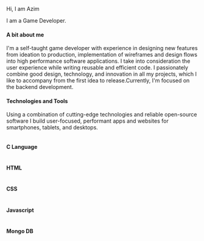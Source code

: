 <span class="block text-black">Hi, I am Azim</span>
<p class="mt-3 text-base text-black sm:mt-5 sm:text-lg sm:max-w-xl sm:mx-auto md:mt-5 md:text-xl lg:mx-0">I am a Game Developer.</p>

<h4 class="mt-12 text-3xl font-semibold text-blue-500">A bit about me</h4>
<p class="mt-4 text-xl text-justify text-gray-500">I'm a self-taught game developer with experience in designing new features from ideation to production, implementation of wireframes and design flows into high performance software applications. I take into consideration the user experience while writing reusable and efficient code. I passionately combine good design, technology, and innovation in all my projects, which I like to accompany from the first idea to release.Currently, I'm focused on the backend development.</p>

<h4 class="mt-12 text-3xl font-semibold text-blue-500">Technologies and Tools</h4>
<p class="mt-4 text-xl text-justify text-gray-500">Using a combination of cutting-edge technologies and reliable open-source software I build user-focused, performant apps and websites for smartphones, tablets, and desktops.</p>

<div class="py-2 px-4 bg-gray-50 md:m-4 mx-2 mt-6 rounded-lg flex items-center hover:scale-125 cursor-pointer md:w-48 w-40" style="opacity: 1; transform: none;"><img alt="" src="https://cdn.jsdelivr.net/gh/devicons/devicon/icons/c/c-plain.svg" class="w-12"><h4 class="text-md ml-4">C Language</h4></div>
<div class="py-2 px-4 bg-gray-50 md:m-4 mx-2 mt-6 rounded-lg flex items-center hover:scale-125 cursor-pointer md:w-48 w-40" style="opacity: 1; transform: none;"><img alt="" src="https://cdn.jsdelivr.net/gh/devicons/devicon/icons/html5/html5-original.svg" class="w-12"><h4 class="text-md ml-4">HTML</h4></div>
<div class="py-2 px-4 bg-gray-50 md:m-4 mx-2 mt-6 rounded-lg flex items-center hover:scale-125 cursor-pointer md:w-48 w-40" style="opacity: 1; transform: none;"><img alt="" src="https://cdn.jsdelivr.net/gh/devicons/devicon/icons/css3/css3-plain.svg" class="w-12"><h4 class="text-md ml-4">CSS</h4></div>
<div class="py-2 px-4 bg-gray-50 md:m-4 mx-2 mt-6 rounded-lg flex items-center hover:scale-125 cursor-pointer md:w-48 w-40" style="opacity: 1; transform: none;"><img alt="" src="https://cdn.jsdelivr.net/gh/devicons/devicon/icons/javascript/javascript-original.svg" class="w-12"><h4 class="text-md ml-4">Javascript</h4></div>
<div class="py-2 px-4 bg-gray-50 md:m-4 mx-2 mt-6 rounded-lg flex items-center hover:scale-125 cursor-pointer md:w-48 w-40" style="opacity: 1; transform: none;"><img alt="" src="https://cdn.jsdelivr.net/gh/devicons/devicon/icons/mongodb/mongodb-plain.svg" class="w-12"><h4 class="text-md ml-4">Mongo DB</h4></div>
